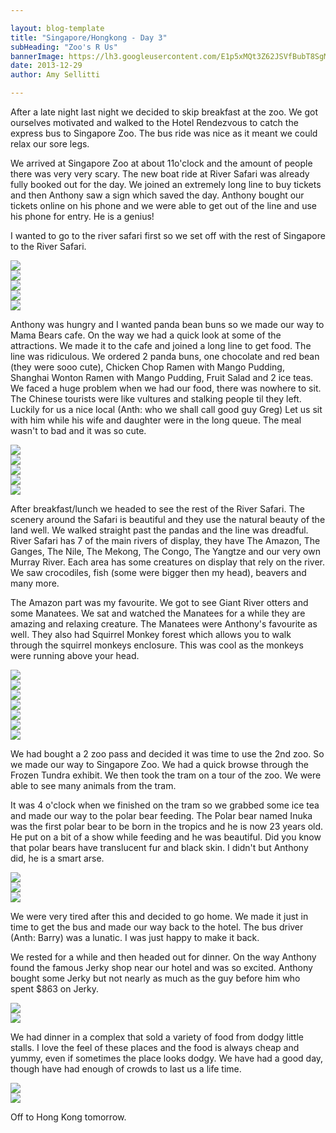 ```yaml
---

layout: blog-template
title: "Singapore/Hongkong - Day 3"
subHeading: "Zoo's R Us"
bannerImage: https://lh3.googleusercontent.com/E1p5xMQt3Z62JSVfBubT8SgMpQY6CpklwOeDFdpAqQaQLITrlusK05U76t6KKBvFCtNpUdpg5wfZZzG06mBT1GkvtUfGE9kZcGUaIqIJqAzqkkEGLBIr_Jpi3TclUye3sdaGaFUM4Q
date: 2013-12-29
author: Amy Sellitti

---
```


After a late night last night we decided to skip breakfast at the zoo. We got ourselves motivated and walked to the Hotel Rendezvous to catch the express bus to Singapore Zoo. The bus ride was nice as it meant we could relax our sore legs.

We arrived at Singapore Zoo at about 11o'clock and the amount of people there was very very scary. The new boat ride at River Safari was already fully booked out for the day. We joined an extremely long line to buy tickets and then Anthony saw a sign which saved the day. Anthony bought our tickets online on his phone and we were able to get out of the line and use his phone for entry. He is a genius!

I wanted to go to the river safari first so we set off with the rest of Singapore to the River Safari.  

<div class="center-image"><img src="http://images.travelpod.com/users/amynp/6.1388346471.river-safari.jpg" /></div>
<div class="center-image"><img src="http://images.travelpod.com/users/amynp/6.1388346471.giant-otters-sleeping.jpg" /></div>
<div class="center-image"><img src="http://images.travelpod.com/users/amynp/6.1388346471.manatee-feeding.jpg" /></div>
<div class="center-image"><img src="http://images.travelpod.com/users/amynp/6.1388346471.ooooo.jpg" /></div>
<div class="center-image"><img src="http://images.travelpod.com/users/amynp/6.1388346471.view-from-river-safari.jpg" /></div>

Anthony was hungry and I wanted panda bean buns so we made our way to Mama Bears cafe. On the way we had a quick look at some of the attractions. We made it to the cafe and joined a long line to get food. The line was ridiculous. We ordered 2 panda buns, one chocolate and red bean (they were sooo cute), Chicken Chop Ramen with Mango Pudding, Shanghai Wonton Ramen with Mango Pudding, Fruit Salad and 2 ice teas. We faced a huge problem when we had our food, there was nowhere to sit. The Chinese tourists were like vultures and stalking people til they left. Luckily for us a nice local (Anth: who we shall call good guy Greg) Let us sit with him while his wife and daughter were in the long queue. The meal wasn't to bad and it was so cute.

<div class="center-image"><img src="http://images.travelpod.com/users/amynp/6.1388346471.chocolate-custard-panda-bun.jpg" /></div>
<div class="center-image"><img src="http://images.travelpod.com/users/amynp/6.1388346471.red-bean-panda-bun.jpg" /></div>
<div class="center-image"><img src="http://images.travelpod.com/users/amynp/6.1388346471.ramen.jpg" /></div>
<div class="center-image"><img src="http://images.travelpod.com/users/amynp/6.1388346471.yummy-mango-pudding.jpg" /></div>
<div class="center-image"><img src="http://images.travelpod.com/users/amynp/6.1388346471.dead-panda.jpg" /></div>

After breakfast/lunch we headed to see the rest of the River Safari. The scenery around the Safari is beautiful and they use the natural beauty of the land well. We walked straight past the pandas and the line was dreadful. River Safari has 7 of the main rivers of display, they have The Amazon, The Ganges, The Nile, The Mekong, The Congo, The Yangtze  and our very own Murray River. Each area has some creatures on display that rely on the river. We saw crocodiles, fish (some were bigger then my head), beavers and many more. 

The Amazon part was my favourite. We got to see Giant River otters and some Manatees. We sat and watched the Manatees for a while they are amazing and relaxing creature. The Manatees were Anthony's favourite as well. They also had Squirrel Monkey forest  which allows you to walk through the squirrel monkeys enclosure. This was cool as the monkeys were running above your head. 

<div class="center-image"><img src="http://images.travelpod.com/users/amynp/6.1388346471.this-fish-was-bigger-than-my-head.jpg" /></div>
<div class="center-image"><img src="http://images.travelpod.com/users/amynp/6.1388346471.1-view-from-river-safari.jpg" /></div>
<div class="center-image"><img src="http://images.travelpod.com/users/amynp/6.1388346471.yay-for-home.jpg" /></div>
<div class="center-image"><img src="http://images.travelpod.com/users/amynp/6.1388346471.1-giant-river-otter.jpg" /></div>
<div class="center-image"><img src="http://images.travelpod.com/users/amynp/6.1388346471.manatee.jpg" /></div>
<div class="center-image"><img src="http://images.travelpod.com/users/amynp/6.1388346471.monkey-running-above-head.jpg" /></div>
<div class="center-image"><img src="http://images.travelpod.com/users/amynp/6.1388346471.anthony-king-of-the-monkeys.jpg" /></div>

We had bought a 2 zoo pass and decided it was time to use the 2nd zoo. So we made our way to Singapore Zoo. We had a quick browse through the Frozen Tundra exhibit. We then took the tram on a tour of the zoo. We were able to see many animals from the tram. 

It was 4 o'clock when we finished on the tram so we grabbed some ice tea and made our way to the polar bear feeding. The Polar bear named Inuka was the first polar bear to be born in the tropics and he is now 23 years old. He put on a bit of a show while feeding and he was beautiful. Did you know that polar bears have translucent fur and black skin. I didn't but Anthony did, he is a smart arse. 

<div class="center-image"><img src="http://images.travelpod.com/users/amynp/6.1388346471.on-the-tram.jpg" /></div>
<div class="center-image"><img src="http://images.travelpod.com/users/amynp/6.1388346471.polar-bear.jpg" /></div>
<div class="center-image"><img src="http://images.travelpod.com/users/amynp/6.1388346471.he-wants-more-fish.jpg" /></div>

We were very tired after this and decided to go home. We made it just in time to get the bus and made our way back to the hotel. The bus driver (Anth: Barry) was a lunatic. I was just happy to make it back. 

We rested for a while and then headed out for dinner. On the way Anthony found the famous Jerky shop near our hotel and was so excited. Anthony bought some Jerky but not nearly as much as the guy before him who spent $863 on Jerky. 

<div class="center-image"><img src="http://images.travelpod.com/users/amynp/6.1388346471.jerky.jpg" /></div>
<div class="center-image"><img src="http://images.travelpod.com/users/amynp/6.1388346471.happy-anthony.jpg" /></div>

We had dinner in a complex that sold a variety of food from dodgy little stalls. I love the feel of these places and the food is always cheap and yummy, even if sometimes the place looks dodgy. We have had a good day, though have had enough of crowds to last us a life time.

<div class="center-image"><img src="http://images.travelpod.com/users/amynp/6.1388346471.stalls-for-dinner.jpg" /></div>
<div class="center-image"><img src="http://images.travelpod.com/users/amynp/6.1388346471.bbq-pork-on-rice-for-dinner.jpg" /></div>

Off to Hong Kong tomorrow.

